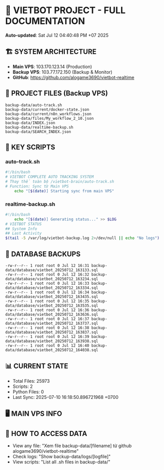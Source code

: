 # 🤖 VIETBOT PROJECT - FULL DOCUMENTATION
**Auto-updated**: Sat Jul 12 04:40:48 PM +07 2025

## 🏗️ SYSTEM ARCHITECTURE
- **Main VPS**: 103.170.123.14 (Production)
- **Backup VPS**: 103.77.172.150 (Backup & Monitor)
- **GitHub**: https://github.com/alogame3690/vietbot-realtime

## 📁 PROJECT FILES (Backup VPS)
```
backup-data/auto-track.sh
backup-data/current/docker-state.json
backup-data/current/n8n_workflows.json
backup-data/files/My_workflow_2_10.json
backup-data/INDEX.json
backup-data/realtime-backup.sh
backup-data/SEARCH_INDEX.json
```

## 🔧 KEY SCRIPTS
### auto-track.sh
```bash
#!/bin/bash
# VIETBOT COMPLETE AUTO TRACKING SYSTEM
# Thay thế toàn bộ /vietbot-brain/auto-track.sh
# Function: Sync từ Main VPS
    echo "[$(date)] Starting sync from main VPS"
```
### realtime-backup.sh
```bash
#!/bin/bash
    echo "[$(date)] Generating status..." >> $LOG
# VIETBOT STATUS
## System Info
## Last Activity
$(tail -5 /var/log/vietbot-backup.log 2>/dev/null || echo "No logs")
```

## 💾 DATABASE BACKUPS
```
-rw-r--r-- 1 root root 0 Jul 12 16:31 backup-data/database/vietbot_20250712_163133.sql
-rw-r--r-- 1 root root 0 Jul 12 16:32 backup-data/database/vietbot_20250712_163234.sql
-rw-r--r-- 1 root root 0 Jul 12 16:33 backup-data/database/vietbot_20250712_163334.sql
-rw-r--r-- 1 root root 0 Jul 12 16:34 backup-data/database/vietbot_20250712_163435.sql
-rw-r--r-- 1 root root 0 Jul 12 16:35 backup-data/database/vietbot_20250712_163535.sql
-rw-r--r-- 1 root root 0 Jul 12 16:36 backup-data/database/vietbot_20250712_163636.sql
-rw-r--r-- 1 root root 0 Jul 12 16:37 backup-data/database/vietbot_20250712_163737.sql
-rw-r--r-- 1 root root 0 Jul 12 16:38 backup-data/database/vietbot_20250712_163837.sql
-rw-r--r-- 1 root root 0 Jul 12 16:39 backup-data/database/vietbot_20250712_163938.sql
-rw-r--r-- 1 root root 0 Jul 12 16:40 backup-data/database/vietbot_20250712_164038.sql
```

## 📊 CURRENT STATE
- Total Files: 25973
- Scripts: 2
- Python Files: 0
- Last Sync: 2025-07-10 16:18:50.896721968 +0700

## 🖥️ MAIN VPS INFO


## 🚨 HOW TO ACCESS DATA
- View any file: "Xem file backup-data/[filename] từ github alogame3690/vietbot-realtime"
- Check logs: "Show backup-data/logs/[logfile]"
- View scripts: "List all .sh files in backup-data/"
